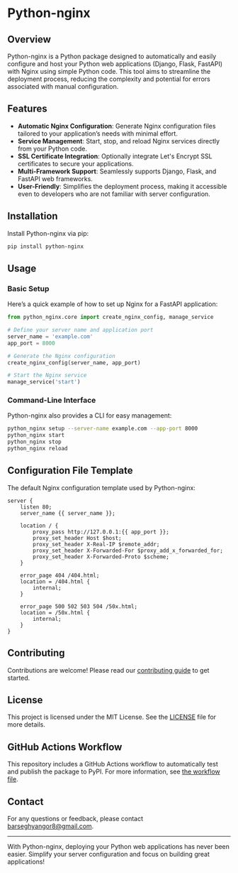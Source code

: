 
# Python-nginx

## Overview

Python-nginx is a Python package designed to automatically and easily configure and host your Python web applications (Django, Flask, FastAPI) with Nginx using simple Python code. This tool aims to streamline the deployment process, reducing the complexity and potential for errors associated with manual configuration.

## Features

- **Automatic Nginx Configuration**: Generate Nginx configuration files tailored to your application’s needs with minimal effort.
- **Service Management**: Start, stop, and reload Nginx services directly from your Python code.
- **SSL Certificate Integration**: Optionally integrate Let's Encrypt SSL certificates to secure your applications.
- **Multi-Framework Support**: Seamlessly supports Django, Flask, and FastAPI web frameworks.
- **User-Friendly**: Simplifies the deployment process, making it accessible even to developers who are not familiar with server configuration.

## Installation

Install Python-nginx via pip:
```bash
pip install python-nginx
```

## Usage

### Basic Setup

Here’s a quick example of how to set up Nginx for a FastAPI application:

```python
from python_nginx.core import create_nginx_config, manage_service

# Define your server name and application port
server_name = 'example.com'
app_port = 8000

# Generate the Nginx configuration
create_nginx_config(server_name, app_port)

# Start the Nginx service
manage_service('start')
```

### Command-Line Interface

Python-nginx also provides a CLI for easy management:
```bash
python_nginx setup --server-name example.com --app-port 8000
python_nginx start
python_nginx stop
python_nginx reload
```

## Configuration File Template

The default Nginx configuration template used by Python-nginx:
```nginx
server {
    listen 80;
    server_name {{ server_name }};

    location / {
        proxy_pass http://127.0.0.1:{{ app_port }};
        proxy_set_header Host $host;
        proxy_set_header X-Real-IP $remote_addr;
        proxy_set_header X-Forwarded-For $proxy_add_x_forwarded_for;
        proxy_set_header X-Forwarded-Proto $scheme;
    }

    error_page 404 /404.html;
    location = /404.html {
        internal;
    }

    error_page 500 502 503 504 /50x.html;
    location = /50x.html {
        internal;
    }
}
```

## Contributing

Contributions are welcome! Please read our [contributing guide](CONTRIBUTING.md) to get started.

## License

This project is licensed under the MIT License. See the [LICENSE](LICENSE) file for more details.

## GitHub Actions Workflow

This repository includes a GitHub Actions workflow to automatically test and publish the package to PyPI. For more information, see [the workflow file](.github/workflows/python-package.yml).

## Contact

For any questions or feedback, please contact [barseghyangor8@gmail.com](mailto:your.email@example.com).

---

With Python-nginx, deploying your Python web applications has never been easier. Simplify your server configuration and focus on building great applications!

